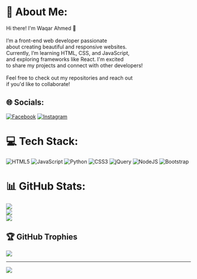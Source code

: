 # 💫 About Me:
 Hi there! I'm Waqar Ahmed 👋<br><br>I’m a front-end web developer passionate<br> about creating beautiful and responsive websites. <br>Currently, I’m learning HTML, CSS, and JavaScript,<br> and exploring frameworks like React. I'm excited <br>to share my projects and connect with other developers!<br><br>Feel free to check out my repositories and reach out<br> if you'd like to collaborate!<br>


## 🌐 Socials:
[![Facebook](https://img.shields.io/badge/Facebook-%231877F2.svg?logo=Facebook&logoColor=white)](https://facebook.com/Waqarahmed8619) [![Instagram](https://img.shields.io/badge/Instagram-%23E4405F.svg?logo=Instagram&logoColor=white)](https://instagram.com/Maharwaqarahmed55) 

# 💻 Tech Stack:
![HTML5](https://img.shields.io/badge/html5-%23E34F26.svg?style=for-the-badge&logo=html5&logoColor=white) ![JavaScript](https://img.shields.io/badge/javascript-%23323330.svg?style=for-the-badge&logo=javascript&logoColor=%23F7DF1E) ![Python](https://img.shields.io/badge/python-3670A0?style=for-the-badge&logo=python&logoColor=ffdd54) ![CSS3](https://img.shields.io/badge/css3-%231572B6.svg?style=for-the-badge&logo=css3&logoColor=white) ![jQuery](https://img.shields.io/badge/jquery-%230769AD.svg?style=for-the-badge&logo=jquery&logoColor=white) ![NodeJS](https://img.shields.io/badge/node.js-6DA55F?style=for-the-badge&logo=node.js&logoColor=white) ![Bootstrap](https://img.shields.io/badge/bootstrap-%238511FA.svg?style=for-the-badge&logo=bootstrap&logoColor=white)
# 📊 GitHub Stats:
![](https://github-readme-stats.vercel.app/api?username=WaqarAhmed8619&theme=one_dark_pro&hide_border=false&include_all_commits=false&count_private=false)<br/>
![](https://github-readme-streak-stats.herokuapp.com/?user=WaqarAhmed8619&theme=one_dark_pro&hide_border=false)<br/>
![](https://github-readme-stats.vercel.app/api/top-langs/?username=WaqarAhmed8619&theme=one_dark_pro&hide_border=false&include_all_commits=false&count_private=false&layout=compact)

## 🏆 GitHub Trophies
![](https://github-profile-trophy.vercel.app/?username=WaqarAhmed8619&theme=radical&no-frame=false&no-bg=true&margin-w=4)

---
[![](https://visitcount.itsvg.in/api?id=WaqarAhmed8619&icon=0&color=0)](https://visitcount.itsvg.in)

<!-- Proudly created with GPRM ( https://gprm.itsvg.in ) -->
